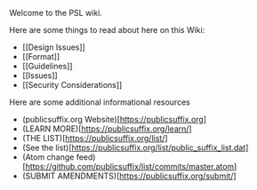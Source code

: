 Welcome to the PSL wiki.  

Here are some things to read about here on this Wiki:

- [[Design Issues]]
- [[Format]]
- [[Guidelines]]
- [[Issues]]
- [[Security Considerations]]

Here are some additional informational resources

- (publicsuffix.org Website)[https://publicsuffix.org]
 - (LEARN MORE)[https://publicsuffix.org/learn/]
 - (THE LIST)[https://publicsuffix.org/list/]
  - (See the list)[https://publicsuffix.org/list/public_suffix_list.dat]
  - (Atom change feed)[https://github.com/publicsuffix/list/commits/master.atom]
 - (SUBMIT AMENDMENTS)[https://publicsuffix.org/submit/]


